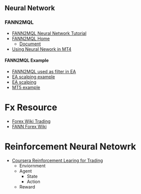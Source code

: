 ## Neural Network

### FANN2MQL
- [FANN2MQL Neural Network Tutorial](https://www.mql5.com/en/articles/1574)
- [FANN2MQL Home](https://fann2mql.wordpress.com/)
  - [Document](https://fann2mql.wordpress.com/documentation/)
- [Using Neural Nework in MT4](https://www.mql5.com/en/articles/1565)

#### FANN2MQL Example
- [FANN2MQL used as filter in EA](https://github.com/suvorovkonstantin/MQL4/blob/master/experts/NeuroMACD-fixed.mq4)
- [EA scalping example](https://www.forexfactory.com/thread/240358-extreme-scalping-using-neural-networks-eamanual)
- [EA scalping](https://www.forexfactory.com/thread/222915-lets-build-a-neural-network-based-scalper-together)
- [MT5 example](https://www.forexfactory.com/thread/post/4091269#post4091269)

# Fx Resource
- [Forex Wiki Trading](https://forexwikitrading.com/ko/fx-ind/artificial-neural-network-based-indicator-5-bar-forecasting-of-price-movement/)
- [FANN Forex Wiki](http://fann4mt.thetradingtheory.com/artificial-neural-networks-survival-guide/)

# Reinforcement Neural Netowrk
- [Coursera Reinforcement Learing for Trading](https://www.coursera.org/learn/trading-strategies-reinforcement-learning/lecture/WsJCD/what-is-reinforcement-learning)
  - Enviornment
  - Agent
    - State
    - Action
  - Reward